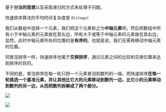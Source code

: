 基于**分治的思想**以及采取递归的方式来处理子问题。

快速排序算法的平均时间复杂度是 `O(nlogn)`

我们从数组中选择一个元素，我们把这个元素称之为**中轴元素**吧，然后把数组中所有小于中轴元素的元素放在其左边，所有大于或等于中轴元素的元素放在其右边，显然，此时中轴元素所处的位置的是**有序的**。也就是说，我们无需再移动中轴元素的位置。

同冒泡排序一样，快速排序也属于**交换排序**，通过元素之间的比较和交换位置来达到排序的目的。

不同的是，冒泡排序在每一轮只把一个元素冒泡到数列的一端，而快速排序**在每一轮挑选一个基准元素，并让其他比它大的元素移动到数列一边，比它小的元素移动到数列的另一边，从而把数列拆解成了两个部分。**

![](http://ww4.sinaimg.cn/large/006tNc79ly1g3wulzlqedj30gt0cat8z.jpg)



![](https://ws4.sinaimg.cn/large/006tKfTcly1g0gg9yk3e8g30mj070jyl.gif)





















